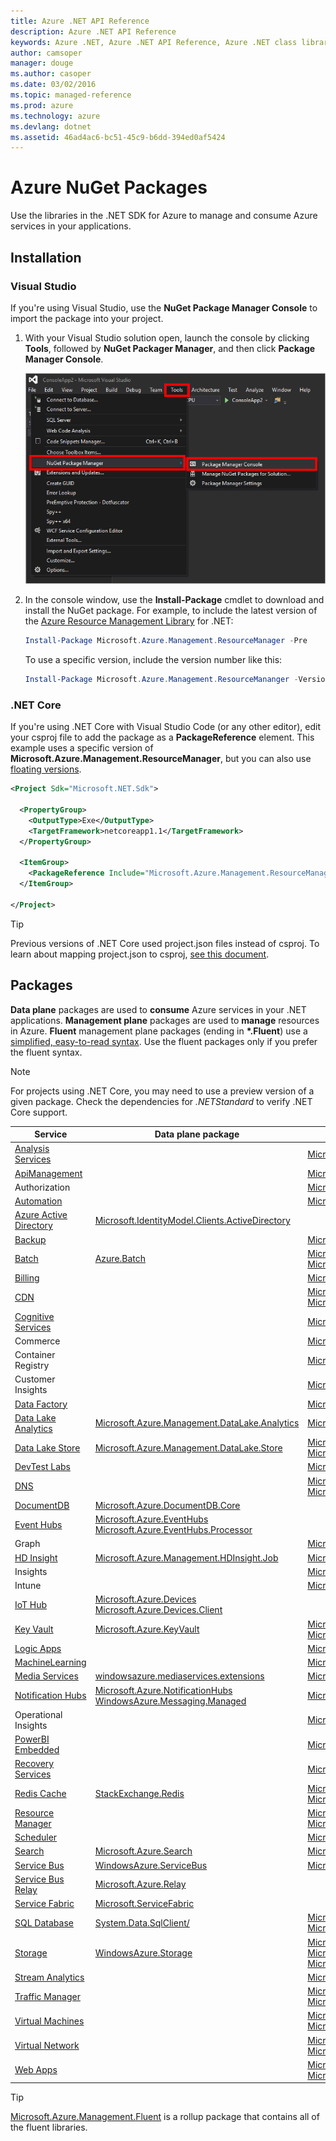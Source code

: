 ```yaml
---
title: Azure .NET API Reference 
description: Azure .NET API Reference 
keywords: Azure .NET, Azure .NET API Reference, Azure .NET class library
author: camsoper
manager: douge
ms.author: casoper
ms.date: 03/02/2016
ms.topic: managed-reference
ms.prod: azure
ms.technology: azure
ms.devlang: dotnet
ms.assetid: 46ad4ac6-bc51-45c9-b6dd-394ed0af5424
---
```


# Azure NuGet Packages

Use the libraries in the .NET SDK for Azure to manage and consume Azure services in your applications.  

## Installation

### Visual Studio

If you're using Visual Studio, use the **NuGet Package Manager Console** to import the package into your project.

1. With your Visual Studio solution open, launch the console by clicking **Tools**, followed by **NuGet Packager Manager**, and then click **Package Manager Console**.  

    ![Package Manager Console](media/index/package-manager.png)

2. In the console window, use the **Install-Package** cmdlet to download and install the NuGet package.  For example, to include the latest version of the [Azure Resource Management Library](http://www.nuget.org/packages/Microsoft.Azure.Management.ResourceManager) for .NET:

    ```powershell
    Install-Package Microsoft.Azure.Management.ResourceManager -Pre 
    ``` 
    To use a specific version, include the version number like this:

    ```powershell
    Install-Package Microsoft.Azure.Management.ResourceMananger -Version 1.4.0-preview
    ``` 

### .NET Core

If you're using .NET Core with Visual Studio Code (or any other editor), edit your csproj file to add the package as a **PackageReference** element.  This example uses a specific version of **Microsoft.Azure.Management.ResourceManager**, but you can also use [floating versions](/nuget/consume-packages/package-references-in-project-files#floating-versions).

```xml
<Project Sdk="Microsoft.NET.Sdk">

  <PropertyGroup>
    <OutputType>Exe</OutputType>
    <TargetFramework>netcoreapp1.1</TargetFramework>
  </PropertyGroup>

  <ItemGroup>
    <PackageReference Include="Microsoft.Azure.Management.ResourceManager" Version="1.4.0-preview" />
  </ItemGroup>

</Project>
```

> [!TIP]
> Previous versions of .NET Core used project.json files instead of csproj.  To learn about mapping project.json to csproj, [see this document](/dotnet/articles/core/tools/project-json-to-csproj).

## Packages

**Data plane** packages are used to **consume** Azure services in your .NET applications.  **Management plane** packages are used to **manage** resources in Azure.  **Fluent** management plane packages (ending in **\*.Fluent**) use a [simplified, easy-to-read syntax](https://azure.microsoft.com/blog/simpler-azure-management-libraries-for-net/). Use the fluent packages only if you prefer the fluent syntax.

> [!NOTE]
> For projects using .NET Core, you may need to use a preview version of a given package. Check the dependencies for *.NETStandard* to verify .NET Core support.

Service | Data plane package | Management plane package
--------|--------------------|-------------------------
[Analysis Services](https://docs.microsoft.com/azure/analysis-services/) | | [Microsoft.Azure.Management.Analysis](https://www.nuget.org/packages/Microsoft.Azure.Management.Analysis)
[ApiManagement](https://docs.microsoft.com/azure/api-management/) | | [Microsoft.Azure.Management.ApiManagement](https://www.nuget.org/packages/Microsoft.Azure.Management.ApiManagement)
Authorization | | [Microsoft.Azure.Management.Authorization](https://www.nuget.org/packages/Microsoft.Azure.Management.Authorization)
[Automation](https://docs.microsoft.com/azure/automation/) | | [Microsoft.Azure.Management.Automation](https://www.nuget.org/packages/Microsoft.Azure.Management.Automation)
[Azure Active Directory](https://docs.microsoft.com/azure/active-directory) | [Microsoft.IdentityModel.Clients.ActiveDirectory](https://www.nuget.org/packages/Microsoft.IdentityModel.Clients.ActiveDirectory) | 
[Backup](https://docs.microsoft.com/azure/backup/) | | [Microsoft.Azure.Management.RecoveryServices.Backup](https://www.nuget.org/packages/Microsoft.Azure.Management.RecoveryServices.Backup)
[Batch](https://docs.microsoft.com/azure/batch/) | [Azure.Batch](https://www.nuget.org/packages/Azure.Batch) | [Microsoft.Azure.Management.Batch.Fluent](https://www.nuget.org/packages/Microsoft.Azure.Management.Batch.Fluent)<br/>[Microsoft.Azure.Management.Batch](https://www.nuget.org/packages/Microsoft.Azure.Management.Batch)
[Billing](https://docs.microsoft.com/azure/billing/) | | [Microsoft.Azure.Management.Billing](https://www.nuget.org/packages/Microsoft.Azure.Management.Billing)
[CDN](https://docs.microsoft.com/azure/cdn/) | | [Microsoft.Azure.Management.Cdn.Fluent](https://www.nuget.org/packages/Microsoft.Azure.Management.Cdn.Fluent)<br/>[Microsoft.Azure.Management.Cdn](https://www.nuget.org/packages/Microsoft.Azure.Management.Cdn)
[Cognitive Services](https://docs.microsoft.com/azure/cognitive-services/) | | [Microsoft.Azure.Management.CognitiveServices](https://www.nuget.org/packages/Microsoft.Azure.Management.CognitiveServices)
Commerce | | [Microsoft.Azure.Commerce.UsageAggregates](https://www.nuget.org/packages/Microsoft.Azure.Commerce.UsageAggregates)
Container Registry | | [Microsoft.Azure.Management.ContainerRegistry](https://www.nuget.org/packages/Microsoft.Azure.Management.ContainerRegistry)
Customer Insights | | [Microsoft.Azure.Management.CustomerInsights](https://www.nuget.org/packages/Microsoft.Azure.Management.CustomerInsights)
[Data Factory](https://docs.microsoft.com/azure/data-factory/) | | [Microsoft.Azure.Management.DataFactories](https://www.nuget.org/packages/Microsoft.Azure.Management.DataFactories)
[Data Lake Analytics](https://docs.microsoft.com/azure/data-lake-analytics/) | [Microsoft.Azure.Management.DataLake.Analytics](http://www.nuget.org/packages/Microsoft.Azure.Management.DataLake.Analytics) | [Microsoft.Azure.Management.DataLake.Analytics](https://www.nuget.org/packages/Microsoft.Azure.Management.DataLake.Analytics)
[Data Lake Store](https://docs.microsoft.com/azure/data-lake-store/) | [Microsoft.Azure.Management.DataLake.Store](http://www.nuget.org/packages/Microsoft.Azure.Management.DataLake.Store) | [Microsoft.Azure.Management.DataLake.Store](https://www.nuget.org/packages/Microsoft.Azure.Management.DataLake.Store)<br/>[Microsoft.Azure.Management.DataLake.StoreUploader](https://www.nuget.org/packages/Microsoft.Azure.Management.DataLake.StoreUploader)
[DevTest Labs](https://docs.microsoft.com/azure/devtest-lab/) | | [Microsoft.Azure.Management.DevTestLabs](https://www.nuget.org/packages/Microsoft.Azure.Management.DevTestLabs)
[DNS](https://docs.microsoft.com/azure/dns/) | | [Microsoft.Azure.Management.Dns.Fluent](https://www.nuget.org/packages/Microsoft.Azure.Management.Dns.Fluent)<br/>[Microsoft.Azure.Management.Dns](https://www.nuget.org/packages/Microsoft.Azure.Management.Dns)
[DocumentDB](https://docs.microsoft.com/azure/documentdb/) | [Microsoft.Azure.DocumentDB.Core](https://www.nuget.org/packages/Microsoft.Azure.DocumentDB.Core) | 
[Event Hubs](https://docs.microsoft.com/azure/event-hubs/) | [Microsoft.Azure.EventHubs](https://www.nuget.org/packages/Microsoft.Azure.EventHubs)<br/>[Microsoft.Azure.EventHubs.Processor](https://www.nuget.org/packages/Microsoft.Azure.EventHubs.Processor)
Graph | | [Microsoft.Azure.Graph.RBAC](https://www.nuget.org/packages/Microsoft.Azure.Graph.RBAC)
[HD Insight](https://docs.microsoft.com/azure/hdinsight/) | [Microsoft.Azure.Management.HDInsight.Job](http://www.nuget.org/packages/Microsoft.Azure.Management.HDInsight.Job) | [Microsoft.Azure.Management.HDInsight](https://www.nuget.org/packages/Microsoft.Azure.Management.HDInsight)
Insights | | [Microsoft.Azure.Insights](https://www.nuget.org/packages/Microsoft.Azure.Insights)
Intune | | [Microsoft.Azure.Management.Intune](https://www.nuget.org/packages/Microsoft.Azure.Management.Intune)
[IoT Hub](https://www.nuget.org/packages/Microsoft.Azure.DocumentDB.Core/) | [Microsoft.Azure.Devices](https://www.nuget.org/packages/Microsoft.Azure.Devices)<br/>[Microsoft.Azure.Devices.Client](https://www.nuget.org/packages/Microsoft.Azure.Devices.Client)
[Key Vault](https://docs.microsoft.com/azure/key-vault/) | [Microsoft.Azure.KeyVault](https://www.nuget.org/packages/Microsoft.Azure.KeyVault) | [Microsoft.Azure.Management.KeyVault.Fluent](https://www.nuget.org/packages/Microsoft.Azure.Management.KeyVault.Fluent)<br/>[Microsoft.Azure.Management.KeyVault](https://www.nuget.org/packages/Microsoft.Azure.Management.KeyVault)
[Logic Apps](https://docs.microsoft.com/azure/logic-apps/) | | [Microsoft.Azure.Management.Logic](https://www.nuget.org/packages/Microsoft.Azure.Management.Logic)
[MachineLearning](https://docs.microsoft.com/azure/machine-learning/) | | [Microsoft.Azure.Management.MachineLearning](https://www.nuget.org/packages/Microsoft.Azure.Management.MachineLearning)
[Media Services](https://docs.microsoft.com/azure/media-services/) | [windowsazure.mediaservices.extensions](https://www.nuget.org/packages/windowsazure.mediaservices.extensions) | [Microsoft.Azure.Management.Media](https://www.nuget.org/packages/Microsoft.Azure.Management.Media)
[Notification Hubs](https://docs.microsoft.com/azure/notification-hubs/) | [Microsoft.Azure.NotificationHubs](https://www.nuget.org/packages/Microsoft.Azure.NotificationHubs)<br/>[WindowsAzure.Messaging.Managed](https://www.nuget.org/packages/WindowsAzure.Messaging.Managed) | [Microsoft.Azure.Management.NotificationHubs](https://www.nuget.org/packages/Microsoft.Azure.Management.NotificationHubs)
Operational Insights | | [Microsoft.Azure.Management.OperationalInsights](https://www.nuget.org/packages/Microsoft.Azure.Management.OperationalInsights)
[PowerBI Embedded](https://docs.microsoft.com/azure/power-bi-embedded/) | | [Microsoft.Azure.Management.PowerBIEmbedded](https://www.nuget.org/packages/Microsoft.Azure.Management.PowerBIEmbedded)
[Recovery Services](https://docs.microsoft.com/azure/site-recovery/) | | [Microsoft.Azure.Management.RecoveryServices](https://www.nuget.org/packages/Microsoft.Azure.Management.RecoveryServices)
[Redis Cache](https://docs.microsoft.com/azure/redis-cache/) | [StackExchange.Redis](https://www.nuget.org/packages/StackExchange.Redis/) | [Microsoft.Azure.Management.Redis.Fluent](https://www.nuget.org/packages/Microsoft.Azure.Management.Redis.Fluent)<br/>[Microsoft.Azure.Management.Redis](https://www.nuget.org/packages/Microsoft.Azure.Management.Redis)
[Resource Manager](https://docs.microsoft.com/azure/azure-resource-manager/) | | [Microsoft.Azure.Management.ResourceManager.Fluent](https://www.nuget.org/packages/Microsoft.Azure.Management.ResourceManager.Fluent)<br/>[Microsoft.Azure.Management.ResourceManager](https://www.nuget.org/packages/Microsoft.Azure.Management.ResourceManager)
[Scheduler](https://docs.microsoft.com/azure/scheduler/) | | [Microsoft.Azure.Management.Scheduler](https://www.nuget.org/packages/Microsoft.Azure.Management.Scheduler)
[Search](https://docs.microsoft.com/azure/search/) | [Microsoft.Azure.Search](https://www.nuget.org/packages/Microsoft.Azure.Search) | [Microsoft.Azure.Management.Search](https://www.nuget.org/packages/Microsoft.Azure.Management.Search)
[Service Bus](https://docs.microsoft.com/azure/service-bus/) | [WindowsAzure.ServiceBus](https://www.nuget.org/packages/WindowsAzure.ServiceBus/) | [Microsoft.Azure.Management.ServiceBus](https://www.nuget.org/packages/Microsoft.Azure.Management.ServiceBus)
[Service Bus Relay](https://docs.microsoft.com/azure/service-bus-relay/) | [Microsoft.Azure.Relay](https://www.nuget.org/packages/Microsoft.Azure.Relay)
[Service Fabric](https://docs.microsoft.com/azure/service-fabric/) | [Microsoft.ServiceFabric](https://www.nuget.org/packages/Microsoft.ServiceFabric) | 
[SQL Database](https://docs.microsoft.com/azure/sql-database/) | [System.Data.SqlClient/](https://www.nuget.org/packages/System.Data.SqlClient/) | [Microsoft.Azure.Management.Sql.Fluent](https://www.nuget.org/packages/Microsoft.Azure.Management.Sql.Fluent)<br/>[Microsoft.Azure.Management.Sql](https://www.nuget.org/packages/Microsoft.Azure.Management.Sql)
[Storage](https://docs.microsoft.com/azure/storage/) | [WindowsAzure.Storage](http://www.nuget.org/packages/WindowsAzure.Storage) | [Microsoft.Azure.Management.Storage.Fluent](https://www.nuget.org/packages/Microsoft.Azure.Management.Storage.Fluent)<br/>[Microsoft.Azure.Management.Storage](https://www.nuget.org/packages/Microsoft.Azure.Management.Storage)<br/>[Microsoft.Azure.Storage.DataMovement](https://www.nuget.org/packages/Microsoft.Azure.Storage.DataMovement)
[Stream Analytics](https://docs.microsoft.com/azure/stream-analytics/) | | [Microsoft.Azure.Management.StreamAnalytics](https://www.nuget.org/packages/Microsoft.Azure.Management.StreamAnalytics)
[Traffic Manager](https://docs.microsoft.com/azure/traffic-manager/) | | [Microsoft.Azure.Management.TrafficManager.Fluent](https://www.nuget.org/packages/Microsoft.Azure.Management.TrafficManager.Fluent)<br/>[Microsoft.Azure.Management.TrafficManager](https://www.nuget.org/packages/Microsoft.Azure.Management.TrafficManager)
[Virtual Machines](https://docs.microsoft.com/azure/virtual-machines/) | | [Microsoft.Azure.Management.Compute.Fluent](https://www.nuget.org/packages/Microsoft.Azure.Management.Compute.Fluent)<br/>[Microsoft.Azure.Management.Compute](https://www.nuget.org/packages/Microsoft.Azure.Management.Compute)
[Virtual Network](https://docs.microsoft.com/azure/virtual-network/) | | [Microsoft.Azure.Management.Network.Fluent](https://www.nuget.org/packages/Microsoft.Azure.Management.Network.Fluent)<br/>[Microsoft.Azure.Management.Network](https://www.nuget.org/packages/Microsoft.Azure.Management.Network)
[Web Apps](https://docs.microsoft.com/azure/app-service-web) | | [Microsoft.Azure.Management.AppService.Fluent](https://www.nuget.org/packages/Microsoft.Azure.Management.AppService.Fluent)<br/>[Microsoft.Azure.Management.Websites](https://www.nuget.org/packages/Microsoft.Azure.Management.Websites)

> [!TIP]
> [Microsoft.Azure.Management.Fluent](https://www.nuget.org/packages/Microsoft.Azure.Management.Fluent) is a rollup package that contains all of the fluent libraries.
